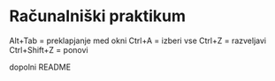 # Računalniški praktikum
Alt+Tab = preklapjanje med okni
Ctrl+A = izberi vse
Ctrl+Z = razveljavi
Ctrl+Shift+Z = ponovi

dopolni README
